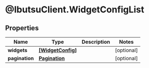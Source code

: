 # @IbutsuClient.WidgetConfigList

## Properties

Name | Type | Description | Notes
------------ | ------------- | ------------- | -------------
**widgets** | [**[WidgetConfig]**](WidgetConfig.md) |  | [optional] 
**pagination** | [**Pagination**](Pagination.md) |  | [optional] 


